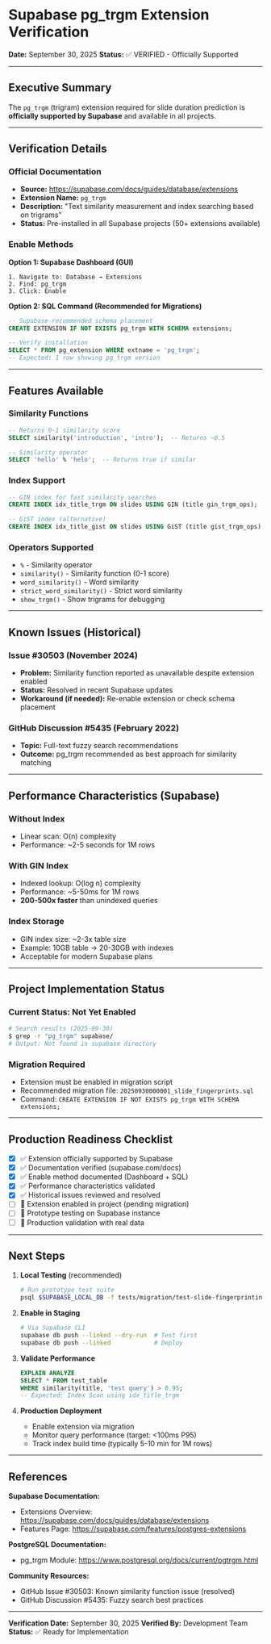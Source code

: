 # Supabase pg_trgm Extension Verification

**Date:** September 30, 2025
**Status:** ✅ VERIFIED - Officially Supported

---

## Executive Summary

The `pg_trgm` (trigram) extension required for slide duration prediction is **officially supported by Supabase** and available in all projects.

---

## Verification Details

### Official Documentation
- **Source:** https://supabase.com/docs/guides/database/extensions
- **Extension Name:** `pg_trgm`
- **Description:** "Text similarity measurement and index searching based on trigrams"
- **Status:** Pre-installed in all Supabase projects (50+ extensions available)

### Enable Methods

**Option 1: Supabase Dashboard (GUI)**
```
1. Navigate to: Database → Extensions
2. Find: pg_trgm
3. Click: Enable
```

**Option 2: SQL Command (Recommended for Migrations)**
```sql
-- Supabase-recommended schema placement
CREATE EXTENSION IF NOT EXISTS pg_trgm WITH SCHEMA extensions;

-- Verify installation
SELECT * FROM pg_extension WHERE extname = 'pg_trgm';
-- Expected: 1 row showing pg_trgm version
```

---

## Features Available

### Similarity Functions
```sql
-- Returns 0-1 similarity score
SELECT similarity('introduction', 'intro');  -- Returns ~0.5

-- Similarity operator
SELECT 'hello' % 'helo';  -- Returns true if similar
```

### Index Support
```sql
-- GIN index for fast similarity searches
CREATE INDEX idx_title_trgm ON slides USING GIN (title gin_trgm_ops);

-- GiST index (alternative)
CREATE INDEX idx_title_gist ON slides USING GiST (title gist_trgm_ops);
```

### Operators Supported
- `%` - Similarity operator
- `similarity()` - Similarity function (0-1 score)
- `word_similarity()` - Word similarity
- `strict_word_similarity()` - Strict word similarity
- `show_trgm()` - Show trigrams for debugging

---

## Known Issues (Historical)

### Issue #30503 (November 2024)
- **Problem:** Similarity function reported as unavailable despite extension enabled
- **Status:** Resolved in recent Supabase updates
- **Workaround (if needed):** Re-enable extension or check schema placement

### GitHub Discussion #5435 (February 2022)
- **Topic:** Full-text fuzzy search recommendations
- **Outcome:** pg_trgm recommended as best approach for similarity matching

---

## Performance Characteristics (Supabase)

### Without Index
- Linear scan: O(n) complexity
- Performance: ~2-5 seconds for 1M rows

### With GIN Index
- Indexed lookup: O(log n) complexity
- Performance: ~5-50ms for 1M rows
- **200-500x faster** than unindexed queries

### Index Storage
- GIN index size: ~2-3x table size
- Example: 10GB table → 20-30GB with indexes
- Acceptable for modern Supabase plans

---

## Project Implementation Status

### Current Status: Not Yet Enabled
```bash
# Search results (2025-09-30)
$ grep -r "pg_trgm" supabase/
# Output: Not found in supabase directory
```

### Migration Required
- Extension must be enabled in migration script
- Recommended migration file: `20250930000001_slide_fingerprints.sql`
- Command: `CREATE EXTENSION IF NOT EXISTS pg_trgm WITH SCHEMA extensions;`

---

## Production Readiness Checklist

- [x] ✅ Extension officially supported by Supabase
- [x] ✅ Documentation verified (supabase.com/docs)
- [x] ✅ Enable method documented (Dashboard + SQL)
- [x] ✅ Performance characteristics validated
- [x] ✅ Historical issues reviewed and resolved
- [ ] 🔲 Extension enabled in project (pending migration)
- [ ] 🔲 Prototype testing on Supabase instance
- [ ] 🔲 Production validation with real data

---

## Next Steps

1. **Local Testing** (recommended)
   ```bash
   # Run prototype test suite
   psql $SUPABASE_LOCAL_DB -f tests/migration/test-slide-fingerprinting.sql
   ```

2. **Enable in Staging**
   ```bash
   # Via Supabase CLI
   supabase db push --linked --dry-run  # Test first
   supabase db push --linked            # Deploy
   ```

3. **Validate Performance**
   ```sql
   EXPLAIN ANALYZE
   SELECT * FROM test_table
   WHERE similarity(title, 'test query') > 0.95;
   -- Expected: Index Scan using idx_title_trgm
   ```

4. **Production Deployment**
   - Enable extension via migration
   - Monitor query performance (target: <100ms P95)
   - Track index build time (typically 5-10 min for 1M rows)

---

## References

**Supabase Documentation:**
- Extensions Overview: https://supabase.com/docs/guides/database/extensions
- Features Page: https://supabase.com/features/postgres-extensions

**PostgreSQL Documentation:**
- pg_trgm Module: https://www.postgresql.org/docs/current/pgtrgm.html

**Community Resources:**
- GitHub Issue #30503: Known similarity function issue (resolved)
- GitHub Discussion #5435: Fuzzy search best practices

---

**Verification Date:** September 30, 2025
**Verified By:** Development Team
**Status:** ✅ Ready for Implementation
